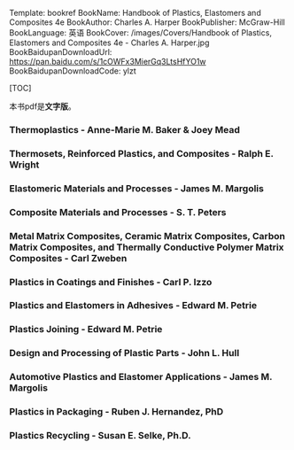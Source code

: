 Template: bookref
BookName: Handbook of Plastics, Elastomers and Composites 4e
BookAuthor: Charles A. Harper
BookPublisher: McGraw-Hill
BookLanguage: 英语
BookCover: /images/Covers/Handbook of Plastics, Elastomers and Composites 4e - Charles A. Harper.jpg
BookBaidupanDownloadUrl: https://pan.baidu.com/s/1cOWFx3MierGq3LtsHfYO1w 
BookBaidupanDownloadCode: ylzt

[TOC]

本书pdf是**文字版**。


### Thermoplastics - Anne-Marie M. Baker & Joey Mead

### Thermosets, Reinforced Plastics, and Composites - Ralph E. Wright

### Elastomeric Materials and Processes - James M. Margolis

### Composite Materials and Processes - S. T. Peters

### Metal Matrix Composites, Ceramic Matrix Composites, Carbon Matrix Composites, and Thermally Conductive Polymer Matrix Composites - Carl Zweben

### Plastics in Coatings and Finishes - Carl P. Izzo

### Plastics and Elastomers in Adhesives - Edward M. Petrie

### Plastics Joining - Edward M. Petrie

### Design and Processing of Plastic Parts - John L. Hull

### Automotive Plastics and Elastomer Applications - James M. Margolis

### Plastics in Packaging - Ruben J. Hernandez, PhD

### Plastics Recycling - Susan E. Selke, Ph.D.